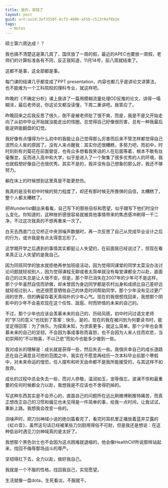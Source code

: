 ```yaml
---
title: 是的，我错了
layout: post
guid: urn:uuid:2ef3550f-8cf3-400b-a55b-c512c9af8b2e
tags:
  - Notes
---
```


<!--
[![bridge to wonderland]({{ site.baseurl }}/media/files/2014/09/05/bridge-to-wonderland.jpg)](http://500px.com/photo/82158657)

[Lucian](http://lucianmarin.com/ "Lucian")
-->

硕士第六周达成！？

我也搞不清楚这是第几周了，国庆放了一周的假，最近的APEC也要放一周假，老师们的计算标准各有不同，反正我知道，11月14号，前八周就结束了。

这都不是事，这全部都是事。

每门课的结课几乎都变成了PPT presentation，内容也都几乎是讲论文讲算法，也不能难为一个工科院校的理科专业，就这样吧。

昨晚的《不确定分析》课上我讲了一篇用模糊流量处理OD反推的论文，讲得一塌糊涂，最后老师说，你这论文都没读懂，下周二重讲吧。我答应了。

昨晚回来之后我反思了很久，倒不是被老师批了很不爽，而是，我是不是又开始走向了从初中毕业开始就没能走出的怪圈，总觉得自己好像很厉害，总有一种我最后能逆转能翻盘的幻觉。

我好像有点懂得为什么初中的我能让自己觉得那么厉害而后来不管怎样都觉得自己泯然众人矣的原因了。没有人来点醒我：其实你还很糟糕，多努力吧，而初中，时时刻刻有刘菊花在前面督促，也有众多想看我笑话的人在后面等着，根本不敢有丝毫懈怠，反而进入高中和大学，似乎是进入了一个聚集了很多优秀的人的环境，我也就假想好像自己也很优秀。其实不是的，我并没有自己想象的那么好，我还不够努力。

躺在床上的时候想到这里真是不能更悲伤。

我真的是没有初中时候的努力程度了，却还有那时候无所畏惧的自信，太糟糕了，整个人都太糟糕了。

把Wunderlist翻出来看看，自己写下的那些目标和愿望，似乎跟写下他们时没什么变化。你知道的，这种挫折感很容易就被其他事情带来的焦虑感冲刷得一干二净，不过这次我真的不想再重来一次了。

白天去西直门立交桥正中央测噪声数据时，再一次反思了自己从完成毕业设计之后的行为，或许我是有点太得意忘形了。

这学期开学之后遇到的事情其实都挺让人失望的，在前面我已经说过了，但现在看来真正让人失望的是我自己。

因为同班同学的放水就拒绝再参加班级活动，因为觉得同课堂的同学太菜没办法讨论问题就轻视别人，因为觉得课程无聊或者太简单就没有每堂课都全力以赴，直面自己的过失总是让人很不安。但是，那个早已消失在2007年的少年可不是这样，那个少年虽然自信而骄傲，却未曾因为身边同学都是农村出身和成绩比自己差好远就轻视过别人，他还很愿意牺牲自己的休息时间帮助同学，那个少年没有见过更广阔的世界，但的确留存着天真纯朴的少年心气。现在的我很想找回来，我想那个阴影中的少年不会喜欢现在这个任性、跋扈、时而矫情的未来的自己的。

不过，那个少年也应该会羡慕未来的自己的，历经风雨，初中时问过语文老师的“学习的意义”也找到了答案：快乐，是的，现在的我在被问到为何要读书时，能坚定得回答：为了快乐。为探索未知，为求索更多，就这么简单。那个少年也会羡慕未来的自己的坚韧，不会因为事成事败而喜怒，也不会因为人来人往而欢悲，当初崇拜的“不以物喜，不以己悲”而如今也能多少做到一些。

我对成长的理解是：成长就是获得一些，然后失去一些。我很庆幸自己的成长道路还在自己满意且可控的范围之中，我实在不愿意再经历一次本科毕业前那个寒假中，对未来命运的惶恐，任人摆布和听天由命都不是我所能接受的，与其这样不如放弃。

成长的过程中总会失去一些，而对人恭敬，温润如玉，宠辱偕忘，波澜不惊和最重要的任何时候都全力以赴，我想我是不应该也不舍得扔掉的。

写这种东西其实是不会开心的，直面自己的问题所在远比刷微博刷推特痛苦，而真正想改正自己的习惯和偏见也未见得是一件简单的事，给我一点时间，让我试试，重新上路。我想我会改变一些的。

测噪声时，把刀剑神域小说的绝剑篇看完了，看完时耳机里正播放着蓝井艾露的《虹の音》，虽然这句话已经被某些刀剑厨用得俗不可耐，但是我还是想说：在这种低谷时遇见刀剑神域真的是太好了。

我想那个黑色剑士也不会因为这点困难就退缩的，他会像HealthClif所说那样站起来，找回不侮辱那场战斗的尊严。

坚韧得扛下去，全力以赴，做好我自己。

我就是一个不服的性格，找回我自己，实现愿望。

生活就像一盘dota，生死看淡，不服就干。